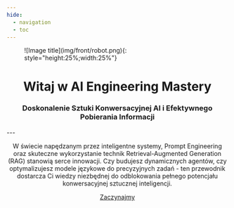```yaml
---
hide:
  - navigation
  - toc
---
```


<figure markdown="1">
![Image title](img/front/robot.png){: style="height:25%;width:25%"}
</figure>

<h1 align="center">
Witaj w AI Engineering Mastery
</h1>

<h3 align="center">
Doskonalenie Sztuki Konwersacyjnej AI i Efektywnego Pobierania Informacji
</h3>
---
<p align="center">
W świecie napędzanym przez inteligentne systemy, Prompt Engineering oraz skuteczne wykorzystanie technik Retrieval-Augmented Generation (RAG) stanowią serce innowacji. Czy budujesz dynamicznych agentów, czy optymalizujesz modele językowe do precyzyjnych zadań - ten przewodnik dostarcza Ci wiedzy niezbędnej do odblokowania pełnego potencjału konwersacyjnej sztucznej inteligencji.
</p>

<p align="center">
  <a class="md-button" href="/future-fluent/pl/Tutorials">Zaczynajmy</a>
</p>
